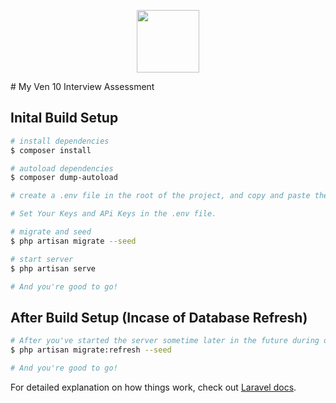 <p align="center"><img src="https://www.ven10.co/wp-content/uploads/2019/08/ven10Logo.svg" height="100"></p>
# My Ven 10 Interview Assessment

## Inital Build Setup

```bash
# install dependencies
$ composer install

# autoload dependencies
$ composer dump-autoload

# create a .env file in the root of the project, and copy and paste the contents of .env.example into it and save it.

# Set Your Keys and APi Keys in the .env file.

# migrate and seed
$ php artisan migrate --seed

# start server
$ php artisan serve

# And you're good to go!
```

## After Build Setup (Incase of Database Refresh)

```bash
# After you've started the server sometime later in the future during development, if u wish to refresh the database, run
$ php artisan migrate:refresh --seed

# And you're good to go!
```

For detailed explanation on how things work, check out [Laravel docs](https://laravel.com).
